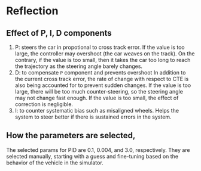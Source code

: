 # Reflection

## Effect of P, I, D components 

1. P: steers the car in propotional to cross track error.
  If the value is too large, the controller may overshoot (the car weaves on the track). On the contrary, 
  if the value is too small, then it takes the car too long to reach the trajectory as the steering angle
  barely changes.
2. D: to compensate `P` component and prevents overshoot
   In addition to the current cross track error, the rate of change with respect to CTE is also being accounted for
   to prevent sudden changes. 
   If the value is too large, there will be too much counter-steering, so the steering angle may not change fast enough. 
   If the value is too small, the effect of correction is negligible. 
3. I: to counter systematic bias such as misaligned wheels.
   Helps the system to steer better if there is sustained errors in the system.

## How the parameters are selected,

The selected params for PID are 0.1, 0.004, and 3.0, respectively. They are selected manually, starting with a guess and
fine-tuning based on the behavior of the vehicle in the simulator.
